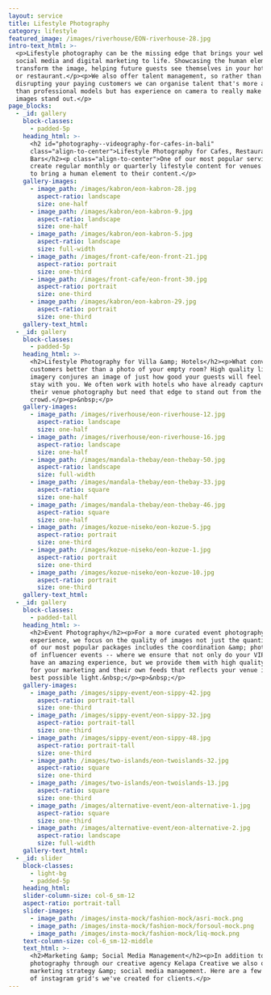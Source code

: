 ```yaml
---
layout: service
title: Lifestyle Photography
category: lifestyle
featured_image: /images/riverhouse/EON-riverhouse-28.jpg
intro-text_html: >-
  <p>Lifestyle photography can be the missing edge that brings your website,
  social media and digital marketing to life. Showcasing the human element can
  transform the image, helping future guests see themselves in your hotel, bar
  or restaurant.</p><p>We also offer talent management, so rather than
  disrupting your paying customers we can organise talent that's more affordable
  than professional models but has experience on camera to really make your
  images stand out.</p>
page_blocks:
  - _id: gallery
    block-classes:
      - padded-5p
    heading_html: >-
      <h2 id="photography--videography-for-cafes-in-bali"
      class="align-to-center">Lifestyle Photography for Cafes, Restaurants &amp;
      Bars</h2><p class="align-to-center">One of our most popular services is to
      create regular monthly or quarterly lifestyle content for venues that want
      to bring a human element to their content.</p>
    gallery-images:
      - image_path: /images/kabron/eon-kabron-28.jpg
        aspect-ratio: landscape
        size: one-half
      - image_path: /images/kabron/eon-kabron-9.jpg
        aspect-ratio: landscape
        size: one-half
      - image_path: /images/kabron/eon-kabron-5.jpg
        aspect-ratio: landscape
        size: full-width
      - image_path: /images/front-cafe/eon-front-21.jpg
        aspect-ratio: portrait
        size: one-third
      - image_path: /images/front-cafe/eon-front-30.jpg
        aspect-ratio: portrait
        size: one-third
      - image_path: /images/kabron/eon-kabron-29.jpg
        aspect-ratio: portrait
        size: one-third
    gallery-text_html:
  - _id: gallery
    block-classes:
      - padded-5p
    heading_html: >-
      <h2>Lifestyle Photography for Villa &amp; Hotels</h2><p>What converts
      customers better than a photo of your empty room? High quality lifestyle
      imagery conjures an image of just how good your guests will feel when they
      stay with you. We often work with hotels who have already captured all
      their venue photography but need that edge to stand out from the
      crowd.</p><p>&nbsp;</p>
    gallery-images:
      - image_path: /images/riverhouse/eon-riverhouse-12.jpg
        aspect-ratio: landscape
        size: one-half
      - image_path: /images/riverhouse/eon-riverhouse-16.jpg
        aspect-ratio: landscape
        size: one-half
      - image_path: /images/mandala-thebay/eon-thebay-50.jpg
        aspect-ratio: landscape
        size: full-width
      - image_path: /images/mandala-thebay/eon-thebay-33.jpg
        aspect-ratio: square
        size: one-half
      - image_path: /images/mandala-thebay/eon-thebay-46.jpg
        aspect-ratio: square
        size: one-half
      - image_path: /images/kozue-niseko/eon-kozue-5.jpg
        aspect-ratio: portrait
        size: one-third
      - image_path: /images/kozue-niseko/eon-kozue-1.jpg
        aspect-ratio: portrait
        size: one-third
      - image_path: /images/kozue-niseko/eon-kozue-10.jpg
        aspect-ratio: portrait
        size: one-third
    gallery-text_html:
  - _id: gallery
    block-classes:
      - padded-tall
    heading_html: >-
      <h2>Event Photography</h2><p>For a more curated event photography
      experience, we focus on the quality of images not just the quantity. One
      of our most popular packages includes the coordination &amp; photography
      of influencer events -- where we ensure that not only do your VIP guests
      have an amazing experience, but we provide them with high quality imagery
      for your marketing and their own feeds that reflects your venue in the
      best possible light.&nbsp;</p><p>&nbsp;</p>
    gallery-images:
      - image_path: /images/sippy-event/eon-sippy-42.jpg
        aspect-ratio: portrait-tall
        size: one-third
      - image_path: /images/sippy-event/eon-sippy-32.jpg
        aspect-ratio: portrait-tall
        size: one-third
      - image_path: /images/sippy-event/eon-sippy-48.jpg
        aspect-ratio: portrait-tall
        size: one-third
      - image_path: /images/two-islands/eon-twoislands-32.jpg
        aspect-ratio: square
        size: one-third
      - image_path: /images/two-islands/eon-twoislands-13.jpg
        aspect-ratio: square
        size: one-third
      - image_path: /images/alternative-event/eon-alternative-1.jpg
        aspect-ratio: square
        size: one-third
      - image_path: /images/alternative-event/eon-alternative-2.jpg
        aspect-ratio: landscape
        size: full-width
    gallery-text_html:
  - _id: slider
    block-classes:
      - light-bg
      - padded-5p
    heading_html:
    slider-column-size: col-6_sm-12
    aspect-ratio: portrait-tall
    slider-images:
      - image_path: /images/insta-mock/fashion-mock/asri-mock.png
      - image_path: /images/insta-mock/fashion-mock/forsoul-mock.png
      - image_path: /images/insta-mock/fashion-mock/liq-mock.png
    text-column-size: col-6_sm-12-middle
    text_html: >-
      <h2>Marketing &amp; Social Media Management</h2><p>In addition to
      photography through our creative agency Kelapa Creative we also offer
      marketing strategy &amp; social media management. Here are a few examples
      of instagram grid's we've created for clients.</p>
---
```

